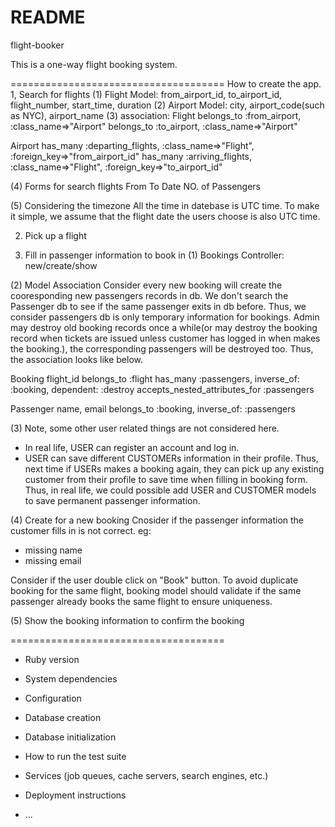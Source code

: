 # README

flight-booker

This is a one-way flight booking system. 

=====================================
How to create the app.
1, Search for flights
(1) Flight Model: from_airport_id, to_airport_id, flight_number, start_time, duration
(2) Airport Model: city, airport_code(such as NYC), airport_name
(3) association:
Flight
belongs_to :from_airport, :class_name=>"Airport"
belongs_to :to_airport, :class_name=>"Airport"

Airport
has_many :departing_flights, :class_name=>"Flight", :foreign_key=>"from_airport_id"
has_many :arriving_flights, :class_name=>"Flight", :foreign_key=>"to_airport_id"

(4) Forms for search flights
From
To
Date
NO. of Passengers

(5) Considering the timezone
All the time in datebase is UTC time. To make it simple, we assume that the flight date the users choose is also UTC time.


2. Pick up a flight

3. Fill in passenger information to book in
(1) Bookings Controller: new/create/show

(2) Model Association
Consider every new booking will create the cooresponding new passengers records in db. We don't search the Passenger db to see if the same passenger exits in db before. Thus, we consider passengers db is only temporary information for bookings. Admin may destroy old booking records once a while(or may destroy the booking record when tickets are issued unless customer has logged in when makes the booking.), the corresponding passengers will be destroyed too. Thus, the association looks like below.

Booking flight_id 
belongs_to :flight
has_many :passengers, inverse_of: :booking, dependent: :destroy
accepts_nested_attributes_for :passengers

Passenger name, email
belongs_to :booking, inverse_of: :passengers

(3) Note, some other user related things are not considered here.
- In real life, USER can register an account and log in. 
- USER can save different CUSTOMERs information in their profile. Thus, next time if USERs makes a booking again, they can pick up any existing customer from their profile to save time when filling in booking form.
Thus, in real life, we could possible add USER and CUSTOMER models to save permanent passenger information.


(4) Create for a new booking
Cnosider if the passenger information the customer fills in is not correct.
eg:
- missing name
- missing email

Consider if the user double click on "Book" button. To avoid duplicate booking for the same flight, booking model should validate if the same passenger already books the same flight to ensure uniqueness.

(5) Show the booking information to confirm the booking



=====================================

* Ruby version

* System dependencies

* Configuration

* Database creation

* Database initialization

* How to run the test suite

* Services (job queues, cache servers, search engines, etc.)

* Deployment instructions

* ...

